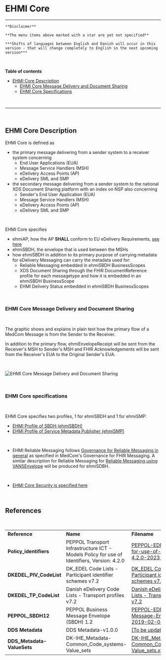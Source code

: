 # EHMI Core

***

    **Disclaimer** 
    
    **The menu items above marked with a star are yet not specified**
    
    ***Shifts of languages between English and Danish will occur in this version - that will change completely to English in the next upcoming version***
    
<br/> 


**Table of contents**
- [EHMI Core Description](#ehmi-core-description)
    - [EHMI Core Message Delivery and Document Sharing](#ehmi-core-message-delivery-and-document-sharing)
    - [EHMI Core Specifications](#ehmi-core-specifications)

<br/> 

***

<br/> 

## EHMI Core Description

EHMI Core is defined as 
- the primary message delivering from a sender system to a receiver system concerning 
    - End User Applications (EUA)
    - Message Service Handlers (MSH)
    - eDelivery Access Points (AP)
    - eDelivery SML and SMP
- the secondary message delivering from a sender system to the national XDS Document Sharing platform with an index on NSP also concerning 
    - Sender's End User Application (EUA)
    - Message Service Handlers (MSH)
    - eDelivery Access Points (AP)
    - eDelivery SML and SMP

<br/> 

EHMI Core specifies 
- ehmiAP, how the AP **SHALL** conform to EU eDelivery Requirements, [see here](https://medcomdk.github.io/ehmi/assets/documents/ecore/ehmiAP/)
- ehmiSBDH, the envelope that is used between the MSHs
- how ehmiSBDH in addition to its primary purpose of carrying metadata for eDelivery Messaging can carry the metadata used for:
    - Reliable Messaging embedded in ehmiSBDH BusinessScopes
    - XDS Document Sharing through the FHIR DocumentReference profile for each messagetype and how it is embedded in an ehmiSBDH BusinessScope
    - EHMI Delivery Status embedded in ehmiSBDH BusinessScopes

<br/> 

### EHMI Core Message Delivery and Document Sharing

<br/> 

The graphic shows and explains in plain text how the primary flow of a MedCom Message is from the Sender to the Receiver.

In addition to the primary flow, ehmiEnvelopeReceipt will be sent from the Receiver's MSH to Sender's MSH and FHIR Acknowledgements will be sent from the Receiver's EUA to the Original Sender's EUA.

<br/> 

![EHMI Core Message Delivery and Document Sharing](/ehmi/assets/images/1_EHMI_Meddelelsesforsendelse_og_dokumentdeling_1315x563.png)

<br/> 

### EHMI Core specifications

<br/> 

EHMI Core specifies two profiles, 1 for ehmiSBDH and 1 for ehmiSMP:

- [EHMI Profile of SBDH (ehmiSBDH)](../ehmiSBDH/index.md)
- [EHMI Profile of Service Metadata Publisher (ehmiSMP)](../ehmiSMP/index.md)

<br/> 

- EHMI Reliable Messaging follows <a href="https://medcomdk.github.io/MedCom-FHIR-Communication/assets/documents/020_Governance-for-Reliable-Messaging-in-general.html" target="_blank">Governance for Reliable Messaging in general</a> as specified in MedCom's Governance for FHIR Messaging. A similar description for Reliable Messaging for <a href="https://medcomdk.github.io/MedCom-FHIR-Communication/assets/documents/032_Reliable_Messaging-VANSEnvelope.html" target="_blank">Reliable Messaging using VANSEnvelope</a> will be produced for ehmiSDBH.

<br/> 

- [EHMI Core Security is specified here](../security/security-specification-of-ehmi-core.md)

<br/> 

## References

<br/>

<table>
<tr><td><b>Reference</b></td><td><b>Name</b></td><td><b>Filename</b></td></tr>
<tr><td><b>
Policy_identifiers
</b></td><td>
PEPPOL Transport Infrastructure  ICT - Models  Policy for use of Identifiers, Version: 4.2.0
</td><td>
<a href="https://docs.peppol.eu/edelivery/policies/PEPPOL-EDN-Policy-for-use-of-identifiers-4.2.0-2023-06-19.pdf" target="_blank">PEPPOL-EDN-Policy-for-use-of-identifiers-4.2.0-2023-06-19.pdf</a>
</td></tr>
<tr><td><b>
DKEDEL_PIV_CodeList
</b></td><td>
DK_EDEL Code Lists - Participant identifier schemes v7.2
</td><td>
<a href="../../documents/ecore/eDelivery/DK_EDEL Code Lists - Participant identifier schemes v7.2.xlsx" target="_blank">DK_EDEL Code Lists - Participant identifier schemes v7.2.xlsx</a>
</td></tr>
<tr><td><b>
DKEDEL_TP_CodeList
</b></td><td>
Danish eDelivery Code Lists - Transport profiles v7.2
</td><td>
<a href="../../documents/ecore/eDelivery/DK_EDEL Code Lists - Transport profiles v7.2.xlsx" target="_blank">Danish eDelivery Code Lists - Transport profiles v7.2</a>
</td></tr>
<tr><td><b>
PEPPOL_SBDH12
</b></td><td>
PEPPOL Business Message Envelope (SBDH) 1.2
</td><td>
<a href="https://github.com/OpenPEPPOL/documentation/blob/master/TransportInfrastructure/PEPPOL-EDN-Business-Message-Envelope-1.2-2019-02-01.pdf" target="_blank">PEPPOL-EDN-Business-Message-Envelope-1.2-2019-02-01.pdf</a>
</td></tr>
<tr><td><b>
DDS Metadata
</b></td><td>
DDS Metadata-v1.0.0
</td><td>
<a href="" target="_blank">[To be updated]</a>
</td></tr>
<tr><td><b>
DDS_Metadata- ValueSets
</b></td><td>
DK-IHE_Metadata-Common_Code_systems-Value_sets
</td><td>
<a href="https://svn.medcom.dk/svn/releases/Standarder/IHE/OID/DK-IHE_Metadata-Common_Code_systems-Value_sets.xlsx" target="_blank">DK-IHE_Metadata-Common_Code_systems-Value_sets.xlsx</a>
</td></tr>

</table>

<br/>
